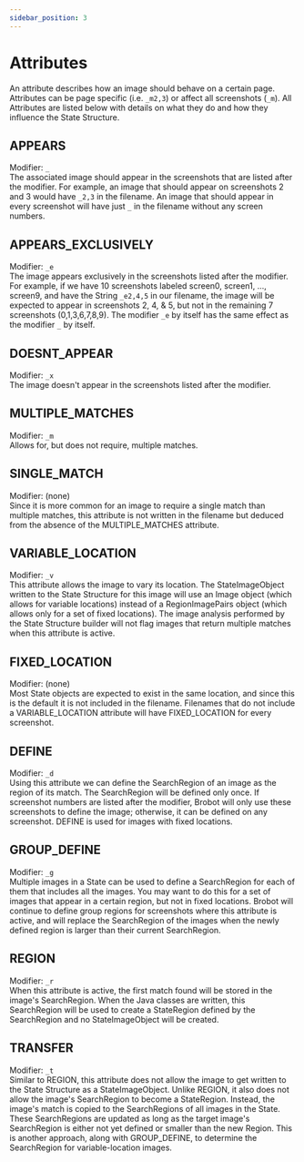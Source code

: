 ```yaml
---
sidebar_position: 3
---
```


# Attributes

An attribute describes how an image should behave on a certain page. Attributes
can be page specific (i.e. `_m2,3`) or affect all screenshots (`_m`). All Attributes
are listed below with details on what they do and how they influence the State Structure. 

## APPEARS
Modifier: `_`  
The associated image should appear in the screenshots that are listed after the modifier. 
For example, an image that should appear on screenshots 2 and 3 would have `_2,3` in 
the filename. An image that should appear in every screenshot will have just `_` in the 
filename without any screen numbers. 

## APPEARS_EXCLUSIVELY  
Modifier: `_e`  
The image appears exclusively in the screenshots listed after the modifier. For 
example, if we have 10 screenshots labeled screen0, screen1, ..., screen9, and 
have the String `_e2,4,5` in our filename, the image will be expected to appear in
screenshots 2, 4, & 5, but not in the remaining 7 screenshots (0,1,3,6,7,8,9). 
The modifier `_e` by itself has the same effect as the modifier `_` by itself.  

## DOESNT_APPEAR
Modifier: `_x`   
The image doesn't appear in the screenshots listed after the modifier. 

## MULTIPLE_MATCHES  
Modifier: `_m`  
Allows for, but does not require, multiple matches. 

## SINGLE_MATCH  
Modifier: (none)  
Since it is more common for an image to require a single match than multiple matches, 
this attribute is not written in the filename but deduced from the absence of the 
MULTIPLE_MATCHES attribute.  

## VARIABLE_LOCATION  
Modifier: `_v`  
This attribute allows the image to vary its location. The StateImageObject written
to the State Structure for this image will
use an Image object (which allows for variable locations) instead of a RegionImagePairs 
object (which allows only for a set of fixed locations). The image analysis performed 
by the State Structure builder will not flag images that return multiple matches 
when this attribute is active.  

## FIXED_LOCATION  
Modifier: (none)  
Most State objects are expected to exist in the same location, and since this is
the default it is not included in the filename. Filenames that do not include a
VARIABLE_LOCATION attribute will have FIXED_LOCATION for every screenshot.  

## DEFINE  
Modifier: `_d`  
Using this attribute we can define the SearchRegion of an image as the region of
its match. The SearchRegion will be defined only once. If screenshot numbers are listed 
after the modifier, Brobot will only use these screenshots to define the image; 
otherwise, it can be defined on any screenshot. DEFINE is used for images with
fixed locations.  

## GROUP_DEFINE  
Modifier: `_g`  
Multiple images in a State can be used to define a SearchRegion for each of them
that includes all the images. You may want to do this for a set of images that 
appear in a certain region, but not in fixed locations. Brobot will continue to 
define group regions for screenshots where this attribute is active, and
will replace the SearchRegion of the images when the newly defined region is 
larger than their current SearchRegion.  

## REGION  
Modifier: `_r`  
When this attribute is active, the first match found will be stored in the 
image's SearchRegion. When the Java classes are written, this SearchRegion 
will be used to create a StateRegion defined by the SearchRegion and no 
StateImageObject will be created.  

## TRANSFER
Modifier: `_t`  
Similar to REGION, this attribute does not allow the image to get written to the 
State Structure as a StateImageObject.
Unlike REGION, it also does not allow the image's SearchRegion to become a StateRegion. 
Instead, the image's 
match is copied to the SearchRegions of all images in the State. 
These SearchRegions are updated as long as the target image's SearchRegion is 
either not yet
defined or smaller than the new Region. This is another approach, along with 
GROUP_DEFINE, to determine the SearchRegion for variable-location images.  